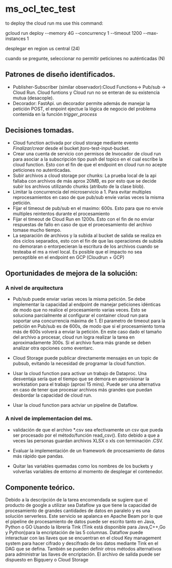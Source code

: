 # ms_ocl_tec_test

to deploy the cloud run ms use this command:

gcloud run deploy --memory 4G --concurrency 1 --timeout 1200 --max-instances 1

desplegar en region us central (24)

cuando se pregunte, seleccionar no permitir peticiones no auténticadas  (N)

## Patrones de diseño identificados.

- Publisher-Subscriber (similar observador):Cloud Functions-> Pub/sub -> Cloud Run. Cloud funtions y Cloud run no se enteran de su existencia mutua (desacople). 
- Decorador: FastApi. un decorador permite además de manejar la petición POST, el enpoint ejectue la lógica de negocio del problema contenida en la función *trigger_process* 

## Decisiones tomadas.
- Cloud function activada por cloud storage mediante evento *Finalizar/crear* desde el bucket jtoro-test-input-bucket.
- Crear una cuenta de servicio con permisos de Invocador de cloud run para asociar a la subscripción tipo push del topico en el cual escribe la cloud function. Esto con el fin de que el endpoint en cloud run no acepte peticiones no autenticadas.
- Subir archivos a cloud storage por chunks: La prueba local de la api fallaba con archivos de más aprox 20MB, es por esto que se decide subir los archivos utilizando chunks (atributo de la clase blob).
- Limitar la concurrencia del microservicio a 1. Para evitar multiples reprocesamientos en caso de que pub/sub envíe varias veces la misma petición. 
- Fijar el timeout de pub/sub en el maximo: 600s. Esto para que no envíe multiples reintentos durante el procesamiento
- Fijar el timeout de Cloud Run en 1200s. Esto con el fin de no enviar respuestas de fallo en caso de que el proecesamiento del archivo tomase mucho tiempo. 
- La separación de archivos y la subida al bucket de salida se realiza en dos ciclos separados, esto con el fin de que las operaciones de subida no demoraran o entorpecieran la escritura de los archivos cuando se testeaba el ms a nivel local. Es posible que el impacto no sea perceptible en el endpoint en GCP (Cloudrun + GCP)


## Oportunidades de mejora de la solución:

### A nivel de arquitectura

- Pub/sub puede enviar varias veces la misma petición. Se debe implementar la capacidad al endpoint de manejar peticiones idénticas de modo que no realice el procesamiento varias veces. Esto se soluciona parcialmente al configurar el container cloud run para soportar una concurrencia máxima de 1. El parametro de timeout para la petición en Pub/sub es de 600s, de modo que si el procesamiento toma más de 600s volverá a enviar la petición. En este caso dado el tamaño del archivo a procesar, cloud run logra realizar la tarea en aproximadamente 300s. Si el archivo fuera más grande se deben analizar otra opciones como eventarc. 

- Cloud Storage puede publicar directamente mensajes en un topic de pubsub, evitando la necesidad de programar la cloud function. 

- Usar la cloud function para activar un trabajo de Dataproc. Una desventaja sería que el tiempo que se demora en aprovisionar la workstation para el trabajo (aproxi 15 mins). Puede ser una alternativa en caso de tener que procesar archivos más grandes que puedan desbordar la capacidad de cloud run. 

- Usar la cloud function para actviar un pipeline de Dataflow.


### A nivel de implementacion del ms.

- validación de que el archivo *.csv sea efectivamente un csv que pueda ser procesado por el método/función read_csv(). Esto debido a que a veces las personas guardan archivos XLSX o xls con terminación .CSV. 

- Evaluar la implementación de un framework de procesamiento de datos más rápido que pandas. 

- Quitar las variables quemadas como los nombres de los buckets y volverlas variables de entorno al momento de desplegar el contenedor.

## Componente teórico.

Debido a la descripción de la tarea encomendada se sugiere que el producto de google a utilizar sea Dataflow ya que tiene la capacidad de procesamiento de grandes cantidades de datos en paralelo y es una solución serverless. Este servicio se apalanca en Apache Beam por lo que el pipeline de procesamiento de datos puede ser escrito tanto en Java, Python o GO Usando la librería Tink (Tink está disponible para Java,C++,Go y Python)para la encriptación de las 5 columnas. Dataflow puede interactuar con las llaves que se encuentran en el cloud Key management system para hacer cifrado y descifrado de los datos mediante Tink en el DAG que se defina. También se pueden definir otros métodos alternativos para administrar las llaves de encriptación.
El archivo de salida puede ser dispuesto en Bigquery o Cloud Storage

